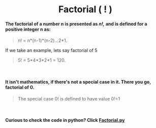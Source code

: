 <h1 align="center">
  Factorial ( ! )
</h>

#### The factorial of a number n is presented as ***n!,*** and is defined for a positive integer n as:
> n! = n\*(n-1)\*(n-2)...2\*1. 	

If we take an example, lets say factorial of 5
> 5! = 5\*4\*3\*2\*1 = 120.

<br>

#### It isn't mathematics, if there's not a special case in it. There you go, factorial of 0.
> The special case 0! is defined to have value 0!=1

<br>

#### Curious to check the code in python? Click [Factorial.py](/docs/factorial.py)
